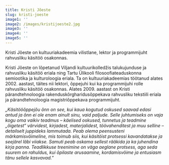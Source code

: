 ```yaml
---
title: Kristi Jõeste
slug: kristi-joeste
image1: ''
image2: /images/kristijoeste2.jpg
image3: ''
image4: ''
image5: ''
---
```

Kristi Jõeste on kultuuriakadeemia vilistlane, lektor ja programmijuht rahvusliku käsitöö osakonnas.

Kristi Jõeste on lõpetanud Viljandi kultuurikolledžis talukujunduse ja rahvusliku käsitöö eriala ning Tartu Ülikooli filosoofiateaduskonna semiootika ja kulturoloogia eriala. Ta on kultuuriakadeemias töötanud alates 2002. aastast, täites nii lektori, õppejuhi kui ka programmijuhi rolle rahvusliku käsitöö osakonnas. Alates 2009. aastast on Kristi pärandtehnoloogia rakenduskõrgharidusõppekava rahvusliku tekstiili eriala ja pärandtehnoloogia magistriõppekava programmijuht. 

_„Käsitööõppejõu õnn on see, kui kaua kogutud oskused saavad edasi antud ja õnn ei ole enam ainult sinu, vaid paljude. Selle juhtumiseks on vaja kogu oma vaikiv teadmus – käelised oskused, tunnetus ja teadmine „õigetest“ värvidest, kirjadest, materjalidest, töövahenditest ja muu selline – detailselt juppideks lammutada. Peab olema peensusteni märkamisvõimeline, mis toimub siis, kui käsitöist protsessi kavandatakse ja seejärel läbi viiakse. Samuti peab oskama sellest rääkida ja ka juhendina kirja panna. Teadlikkuse treenimine on väga aeglane protsess, aga seda suurem on rahuldus, kui õpilaste arusaamine, kordamisvõime ja entusiasm tänu sellele kasvavad.”_
